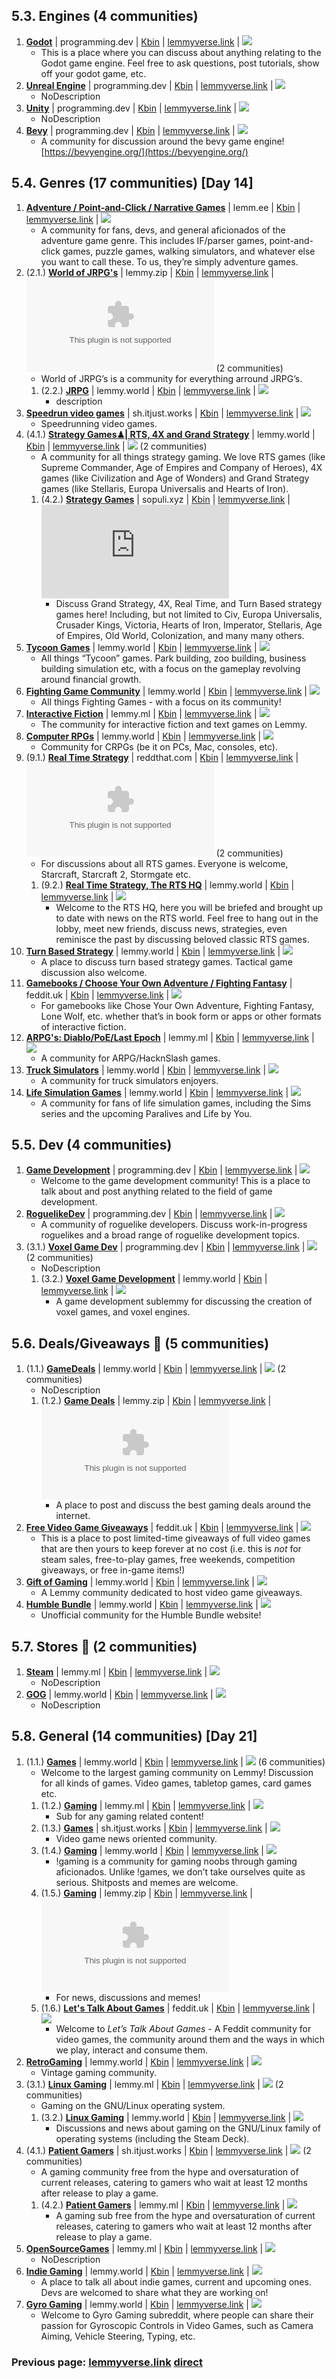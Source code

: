 ## 5.3. Engines (4 communities)
1. **[Godot](/c/godot@programming.dev)** | programming.dev | [Kbin](/m/godot@programming.dev) | [lemmyverse.link](https://lemmyverse.link/c/godot@programming.dev) | ![](https://img.shields.io/lemmy/godot@programming.dev?style=flat&label=Subs&color=pink)
	- This is a place where you can discuss about anything relating to the Godot game engine. Feel free to ask questions, post tutorials, show off your godot game, etc.
2. **[Unreal Engine](/c/unreal_engine@programming.dev)** | programming.dev | [Kbin](/m/unreal_engine@programming.dev) | [lemmyverse.link](https://lemmyverse.link/c/unreal_engine@programming.dev) | ![](https://img.shields.io/lemmy/unreal_engine@programming.dev?style=flat&label=Subs&color=pink)
	- NoDescription
3. **[Unity](/c/unity@programming.dev)** | programming.dev | [Kbin](/m/unity@programming.dev) | [lemmyverse.link](https://lemmyverse.link/c/unity@programming.dev) | ![](https://img.shields.io/lemmy/unity@programming.dev?style=flat&label=Subs&color=pink)
	- NoDescription
4. **[Bevy](/c/bevy@programming.dev)** | programming.dev | [Kbin](/m/bevy@programming.dev) | [lemmyverse.link](https://lemmyverse.link/c/bevy@programming.dev) | ![](https://img.shields.io/lemmy/bevy@programming.dev?style=flat&label=Subs&color=pink)
	- A community for discussion around the bevy game engine! [https://bevyengine.org/](https://bevyengine.org/)
## 5.4. Genres (17 communities) [Day 14]
1. **[Adventure / Point-and-Click / Narrative Games](/c/adventuregames@lemm.ee)** | lemm.ee | [Kbin](/m/adventuregames@lemm.ee) | [lemmyverse.link](https://lemmyverse.link/c/adventuregames@lemm.ee) | ![](https://img.shields.io/lemmy/adventuregames@lemm.ee?style=flat&label=Subs&color=pink)
	- A community for fans, devs, and general aficionados of the adventure game genre. This includes IF/parser games, point-and-click games, puzzle games, walking simulators, and whatever else you want to call these. To us, they’re simply adventure games.
2. (2.1.) **[World of JRPG's](/c/jrpg@lemmy.zip)** | lemmy.zip | [Kbin](/m/jrpg@lemmy.zip) | [lemmyverse.link](https://lemmyverse.link/c/jrpg@lemmy.zip) | ![](https://img.shields.io/lemmy/jrpg@lemmy.zip?style=flat&label=Subs&color=pink) (2 communities)
	- World of JRPG’s is a community for everything arround JRPG’s.
	1. (2.2.) **[JRPG](/c/jrpg@lemmy.world)** | lemmy.world | [Kbin](/m/jrpg@lemmy.world) | [lemmyverse.link](https://lemmyverse.link/c/jrpg@lemmy.world) | ![](https://img.shields.io/lemmy/jrpg@lemmy.world?style=flat&label=Subs&color=plum)
		- description
3. **[Speedrun video games](/c/speedrun@sh.itjust.works)** | sh.itjust.works | [Kbin](/m/speedrun@sh.itjust.works) | [lemmyverse.link](https://lemmyverse.link/c/speedrun@sh.itjust.works) | ![](https://img.shields.io/lemmy/speedrun@sh.itjust.works?style=flat&label=Subs&color=pink)
	- Speedrunning video games.
4. (4.1.) **[Strategy Games♟| RTS, 4X and Grand Strategy](/c/strategy@lemmy.world)** | lemmy.world | [Kbin](/m/strategy@lemmy.world) | [lemmyverse.link](https://lemmyverse.link/c/strategy@lemmy.world) | ![](https://img.shields.io/lemmy/strategy@lemmy.world?style=flat&label=Subs&color=pink) (2 communities)
	- A community for all things strategy gaming. We love RTS games (like Supreme Commander, Age of Empires and Company of Heroes), 4X games (like Civilization and Age of Wonders) and Grand Strategy games (like Stellaris, Europa Universalis and Hearts of Iron).
	1. (4.2.) **[Strategy Games](/c/strategygames@sopuli.xyz)** | sopuli.xyz | [Kbin](/m/strategygames@sopuli.xyz) | [lemmyverse.link](https://lemmyverse.link/c/strategygames@sopuli.xyz) | ![](https://img.shields.io/lemmy/strategygames@sopuli.xyz?style=flat&label=Subs&color=plum)
		- Discuss Grand Strategy, 4X, Real Time, and Turn Based strategy games here! Including, but not limited to Civ, Europa Universalis, Crusader Kings, Victoria, Hearts of Iron, Imperator, Stellaris, Age of Empires, Old World, Colonization, and many many others.
5. **[Tycoon Games](/c/tycoon@lemmy.world)** | lemmy.world | [Kbin](/m/tycoon@lemmy.world) | [lemmyverse.link](https://lemmyverse.link/c/tycoon@lemmy.world) | ![](https://img.shields.io/lemmy/tycoon@lemmy.world?style=flat&label=Subs&color=pink)
	- All things “Tycoon” games. Park building, zoo building, business building simulation etc, with a focus on the gameplay revolving around financial growth.
6. **[Fighting Game Community](/c/fgc@lemmy.world)** | lemmy.world | [Kbin](/m/fgc@lemmy.world) | [lemmyverse.link](https://lemmyverse.link/c/fgc@lemmy.world) | ![](https://img.shields.io/lemmy/fgc@lemmy.world?style=flat&label=Subs&color=pink)
	- All things Fighting Games - with a focus on its community!
7. **[Interactive Fiction](/c/interactive_fiction@lemmy.ml)** | lemmy.ml | [Kbin](/m/interactive_fiction@lemmy.ml) | [lemmyverse.link](https://lemmyverse.link/c/interactive_fiction@lemmy.ml) | ![](https://img.shields.io/lemmy/interactive_fiction@lemmy.ml?style=flat&label=Subs&color=pink)
	- The community for interactive fiction and text games on Lemmy.
8. **[Computer RPGs](/c/crpg@lemmy.world)** | lemmy.world | [Kbin](/m/crpg@lemmy.world) | [lemmyverse.link](https://lemmyverse.link/c/crpg@lemmy.world) | ![](https://img.shields.io/lemmy/crpg@lemmy.world?style=flat&label=Subs&color=pink)
	- Community for CRPGs (be it on PCs, Mac, consoles, etc).
9. (9.1.) **[Real Time Strategy](/c/rts@reddthat.com)** | reddthat.com | [Kbin](/m/rts@reddthat.com) | [lemmyverse.link](https://lemmyverse.link/c/rts@reddthat.com) | ![](https://img.shields.io/lemmy/rts@reddthat.com?style=flat&label=Subs&color=pink) (2 communities)
	- For discussions about all RTS games. Everyone is welcome, Starcraft, Starcraft 2, Stormgate etc.
	1. (9.2.) **[Real Time Strategy, The RTS HQ](/c/realtimestrategy@lemmy.world)** | lemmy.world | [Kbin](/m/realtimestrategy@lemmy.world) | [lemmyverse.link](https://lemmyverse.link/c/realtimestrategy@lemmy.world) | ![](https://img.shields.io/lemmy/realtimestrategy@lemmy.world?style=flat&label=Subs&color=plum)
		- Welcome to the RTS HQ, here you will be briefed and brought up to date with news on the RTS world. Feel free to hang out in the lobby, meet new friends, discuss news, strategies, even reminisce the past by discussing beloved classic RTS games.
10. **[Turn Based Strategy](/c/turnbasedstrategy@lemmy.world)** | lemmy.world | [Kbin](/m/turnbasedstrategy@lemmy.world) | [lemmyverse.link](https://lemmyverse.link/c/turnbasedstrategy@lemmy.world) | ![](https://img.shields.io/lemmy/turnbasedstrategy@lemmy.world?style=flat&label=Subs&color=pink)
	- A place to discuss turn based strategy games. Tactical game discussion also welcome.
11. **[Gamebooks / Choose Your Own Adventure / Fighting Fantasy](/c/gamebooks@feddit.uk)** | feddit.uk | [Kbin](/m/gamebooks@feddit.uk) | [lemmyverse.link](https://lemmyverse.link/c/gamebooks@feddit.uk) | ![](https://img.shields.io/lemmy/gamebooks@feddit.uk?style=flat&label=Subs&color=pink)
	- For gamebooks like Chose Your Own Adventure, Fighting Fantasy, Lone Wolf, etc. whether that’s in book form or apps or other formats of interactive fiction.
12. **[ARPG's: Diablo/PoE/Last Epoch](/c/arpg@lemmy.ml)** | lemmy.ml | [Kbin](/m/arpg@lemmy.ml) | [lemmyverse.link](https://lemmyverse.link/c/arpg@lemmy.ml) | ![](https://img.shields.io/lemmy/arpg@lemmy.ml?style=flat&label=Subs&color=pink)
	- A community for ARPG/HacknSlash games.
13. **[Truck Simulators](/c/trucksim@lemmy.world)** | lemmy.world | [Kbin](/m/trucksim@lemmy.world) | [lemmyverse.link](https://lemmyverse.link/c/trucksim@lemmy.world) | ![](https://img.shields.io/lemmy/trucksim@lemmy.world?style=flat&label=Subs&color=pink)
	- A community for truck simulators enjoyers.
14. **[Life Simulation Games](/c/lifesimulation@lemmy.world)** | lemmy.world | [Kbin](/m/lifesimulation@lemmy.world) | [lemmyverse.link](https://lemmyverse.link/c/lifesimulation@lemmy.world) | ![](https://img.shields.io/lemmy/lifesimulation@lemmy.world?style=flat&label=Subs&color=pink)
	- A community for fans of life simulation games, including the Sims series and the upcoming Paralives and Life by You.
## 5.5. Dev (4 communities)
1. **[Game Development](/c/gamedev@programming.dev)** | programming.dev | [Kbin](/m/gamedev@programming.dev) | [lemmyverse.link](https://lemmyverse.link/c/gamedev@programming.dev) | ![](https://img.shields.io/lemmy/gamedev@programming.dev?style=flat&label=Subs&color=pink)
	- Welcome to the game development community! This is a place to talk about and post anything related to the field of game development.
2. **[RoguelikeDev](/c/roguelikedev@programming.dev)** | programming.dev | [Kbin](/m/roguelikedev@programming.dev) | [lemmyverse.link](https://lemmyverse.link/c/roguelikedev@programming.dev) | ![](https://img.shields.io/lemmy/roguelikedev@programming.dev?style=flat&label=Subs&color=pink)
	- A community of roguelike developers. Discuss work-in-progress roguelikes and a broad range of roguelike development topics.
3. (3.1.) **[Voxel Game Dev](/c/voxel_dev@programming.dev)** | programming.dev | [Kbin](/m/voxel_dev@programming.dev) | [lemmyverse.link](https://lemmyverse.link/c/voxel_dev@programming.dev) | ![](https://img.shields.io/lemmy/voxel_dev@programming.dev?style=flat&label=Subs&color=pink) (2 communities)
	- NoDescription
	1. (3.2.) **[Voxel Game Development](/c/voxelgamedev@lemmy.world)** | lemmy.world | [Kbin](/m/voxelgamedev@lemmy.world) | [lemmyverse.link](https://lemmyverse.link/c/voxelgamedev@lemmy.world) | ![](https://img.shields.io/lemmy/voxelgamedev@lemmy.world?style=flat&label=Subs&color=plum)
		- A game development sublemmy for discussing the creation of voxel games, and voxel engines.
## 5.6. Deals/Giveaways 💸 (5 communities)
1. (1.1.) **[GameDeals](/c/gamedeals@lemmy.world)** | lemmy.world | [Kbin](/m/gamedeals@lemmy.world) | [lemmyverse.link](https://lemmyverse.link/c/gamedeals@lemmy.world) | ![](https://img.shields.io/lemmy/gamedeals@lemmy.world?style=flat&label=Subs&color=pink) (2 communities)
	- NoDescription
	1. (1.2.) **[Game Deals](/c/gamedeals@lemmy.zip)** | lemmy.zip | [Kbin](/m/gamedeals@lemmy.zip) | [lemmyverse.link](https://lemmyverse.link/c/gamedeals@lemmy.zip) | ![](https://img.shields.io/lemmy/gamedeals@lemmy.zip?style=flat&label=Subs&color=plum)
		- A place to post and discuss the best gaming deals around the internet.
2. **[Free Video Game Giveaways](/c/freegames@feddit.uk)** | feddit.uk | [Kbin](/m/freegames@feddit.uk) | [lemmyverse.link](https://lemmyverse.link/c/freegames@feddit.uk) | ![](https://img.shields.io/lemmy/freegames@feddit.uk?style=flat&label=Subs&color=pink)
	- This is a place to post limited-time giveaways of full video games that are then yours to keep forever at no cost (i.e. this is _not_ for steam sales, free-to-play games, free weekends, competition giveaways, or free in-game items!)
3. **[Gift of Gaming](/c/giftofgaming@lemmy.world)** | lemmy.world | [Kbin](/m/giftofgaming@lemmy.world) | [lemmyverse.link](https://lemmyverse.link/c/giftofgaming@lemmy.world) | ![](https://img.shields.io/lemmy/giftofgaming@lemmy.world?style=flat&label=Subs&color=pink)
	- A Lemmy community dedicated to host video game giveaways.
4. **[Humble Bundle](/c/humblebundle@lemmy.world)** | lemmy.world | [Kbin](/m/humblebundle@lemmy.world) | [lemmyverse.link](https://lemmyverse.link/c/humblebundle@lemmy.world) | ![](https://img.shields.io/lemmy/humblebundle@lemmy.world?style=flat&label=Subs&color=pink)
	- Unofficial community for the Humble Bundle website!
## 5.7. Stores 🛒 (2 communities)
1. **[Steam](/c/steam@lemmy.ml)** | lemmy.ml | [Kbin](/m/steam@lemmy.ml) | [lemmyverse.link](https://lemmyverse.link/c/steam@lemmy.ml) | ![](https://img.shields.io/lemmy/steam@lemmy.ml?style=flat&label=Subs&color=pink)
	- NoDescription
2. **[GOG](/c/gog@lemmy.world)** | lemmy.world | [Kbin](/m/gog@lemmy.world) | [lemmyverse.link](https://lemmyverse.link/c/gog@lemmy.world) | ![](https://img.shields.io/lemmy/gog@lemmy.world?style=flat&label=Subs&color=pink)
	- NoDescription
## 5.8. General (14 communities) [Day 21]
1. (1.1.) **[Games](/c/games@lemmy.world)** | lemmy.world | [Kbin](/m/games@lemmy.world) | [lemmyverse.link](https://lemmyverse.link/c/games@lemmy.world) | ![](https://img.shields.io/lemmy/games@lemmy.world?style=flat&label=Subs&color=pink) (6 communities)
	- Welcome to the largest gaming community on Lemmy! Discussion for all kinds of games. Video games, tabletop games, card games etc.
	1. (1.2.) **[Gaming](/c/gaming@lemmy.ml)** | lemmy.ml | [Kbin](/m/gaming@lemmy.ml) | [lemmyverse.link](https://lemmyverse.link/c/gaming@lemmy.ml) | ![](https://img.shields.io/lemmy/gaming@lemmy.ml?style=flat&label=Subs&color=plum)
		- Sub for any gaming related content!
	2. (1.3.) **[Games](/c/games@sh.itjust.works)** | sh.itjust.works | [Kbin](/m/games@sh.itjust.works) | [lemmyverse.link](https://lemmyverse.link/c/games@sh.itjust.works) | ![](https://img.shields.io/lemmy/games@sh.itjust.works?style=flat&label=Subs&color=plum)
		- Video game news oriented community.
	3. (1.4.) **[Gaming](/c/gaming@lemmy.world)** | lemmy.world | [Kbin](/m/gaming@lemmy.world) | [lemmyverse.link](https://lemmyverse.link/c/gaming@lemmy.world) | ![](https://img.shields.io/lemmy/gaming@lemmy.world?style=flat&label=Subs&color=plum)
		- !gaming is a community for gaming noobs through gaming aficionados. Unlike !games, we don’t take ourselves quite as serious. Shitposts and memes are welcome.
	4. (1.5.) **[Gaming](/c/gaming@lemmy.zip)** | lemmy.zip | [Kbin](/m/gaming@lemmy.zip) | [lemmyverse.link](https://lemmyverse.link/c/gaming@lemmy.zip) | ![](https://img.shields.io/lemmy/gaming@lemmy.zip?style=flat&label=Subs&color=plum)
		- For news, discussions and memes!
	5. (1.6.) **[Let's Talk About Games](/c/letstalkaboutgames@feddit.uk)** | feddit.uk | [Kbin](/m/letstalkaboutgames@feddit.uk) | [lemmyverse.link](https://lemmyverse.link/c/letstalkaboutgames@feddit.uk) | ![](https://img.shields.io/lemmy/letstalkaboutgames@feddit.uk?style=flat&label=Subs&color=plum)
		- Welcome to _Let’s Talk About Games_ - A Feddit community for video games, the community around them and the ways in which we play, interact and consume them.
2. **[RetroGaming](/c/retrogaming@lemmy.world)** | lemmy.world | [Kbin](/m/retrogaming@lemmy.world) | [lemmyverse.link](https://lemmyverse.link/c/retrogaming@lemmy.world) | ![](https://img.shields.io/lemmy/retrogaming@lemmy.world?style=flat&label=Subs&color=pink)
	- Vintage gaming community.
3. (3.1.) **[Linux Gaming](/c/linux_gaming@lemmy.ml)** | lemmy.ml | [Kbin](/m/linux_gaming@lemmy.ml) | [lemmyverse.link](https://lemmyverse.link/c/linux_gaming@lemmy.ml) | ![](https://img.shields.io/lemmy/linux_gaming@lemmy.ml?style=flat&label=Subs&color=pink) (2 communities)
	- Gaming on the GNU/Linux operating system.
	1. (3.2.) **[Linux Gaming](/c/linux_gaming@lemmy.world)** | lemmy.world | [Kbin](/m/linux_gaming@lemmy.world) | [lemmyverse.link](https://lemmyverse.link/c/linux_gaming@lemmy.world) | ![](https://img.shields.io/lemmy/linux_gaming@lemmy.world?style=flat&label=Subs&color=plum)
		- Discussions and news about gaming on the GNU/Linux family of operating systems (including the Steam Deck).
4. (4.1.) **[Patient Gamers](/c/patientgamers@sh.itjust.works)** | sh.itjust.works | [Kbin](/m/patientgamers@sh.itjust.works) | [lemmyverse.link](https://lemmyverse.link/c/patientgamers@sh.itjust.works) | ![](https://img.shields.io/lemmy/patientgamers@sh.itjust.works?style=flat&label=Subs&color=pink) (2 communities)
	- A gaming community free from the hype and oversaturation of current releases, catering to gamers who wait at least 12 months after release to play a game.
	1. (4.2.) **[Patient Gamers](/c/patientgamers@lemmy.ml)** | lemmy.ml | [Kbin](/m/patientgamers@lemmy.ml) | [lemmyverse.link](https://lemmyverse.link/c/patientgamers@lemmy.ml) | ![](https://img.shields.io/lemmy/patientgamers@lemmy.ml?style=flat&label=Subs&color=plum)
		- A gaming sub free from the hype and oversaturation of current releases, catering to gamers who wait at least 12 months after release to play a game.
5. **[OpenSourceGames](/c/opensourcegames@lemmy.ml)** | lemmy.ml | [Kbin](/m/opensourcegames@lemmy.ml) | [lemmyverse.link](https://lemmyverse.link/c/opensourcegames@lemmy.ml) | ![](https://img.shields.io/lemmy/opensourcegames@lemmy.ml?style=flat&label=Subs&color=pink)
	- NoDescription
6. **[Indie Gaming](/c/indiegaming@lemmy.world)** | lemmy.world | [Kbin](/m/indiegaming@lemmy.world) | [lemmyverse.link](https://lemmyverse.link/c/indiegaming@lemmy.world) | ![](https://img.shields.io/lemmy/indiegaming@lemmy.world?style=flat&label=Subs&color=pink)
	- A place to talk all about indie games, current and upcoming ones. Devs are welcomed to share what they are working on!
7. **[Gyro Gaming](/c/gyrogaming@lemmy.world)** | lemmy.world | [Kbin](/m/gyrogaming@lemmy.world) | [lemmyverse.link](https://lemmyverse.link/c/gyrogaming@lemmy.world) | ![](https://img.shields.io/lemmy/gyrogaming@lemmy.world?style=flat&label=Subs&color=pink)
	- Welcome to Gyro Gaming subreddit, where people can share their passion for Gyroscopic Controls in Video Games, such as Camera Aiming, Vehicle Steering, Typing, etc.
### Previous page: [lemmyverse.link](https://lemmyverse.link/lemmy.dbzer0.com/post/22661395) [direct](https://lemmy.dbzer0.com/post/22661395)
